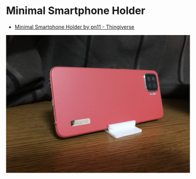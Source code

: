 # Minimal Smartphone Holder

- [Minimal Smartphone Holder by pn11 - Thingiverse](https://www.thingiverse.com/thing:4847853)

![](IMG_20210504_003756.jpg)
